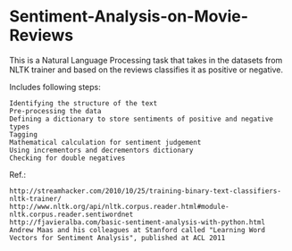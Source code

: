 # Sentiment-Analysis-on-Movie-Reviews

This is a Natural Language Processing task that takes in the datasets from NLTK trainer and based on the reviews classifies it as positive or negative. 

Includes following steps:

    Identifying the structure of the text
    Pre-processing the data
    Defining a dictionary to store sentiments of positive and negative types
    Tagging
    Mathematical calculation for sentiment judgement
    Using incrementors and decrementors dictionary
    Checking for double negatives
    

Ref.:

    http://streamhacker.com/2010/10/25/training-binary-text-classifiers-nltk-trainer/
    http://www.nltk.org/api/nltk.corpus.reader.html#module-nltk.corpus.reader.sentiwordnet
    http://fjavieralba.com/basic-sentiment-analysis-with-python.html
    Andrew Maas and his colleagues at Stanford called "Learning Word Vectors for Sentiment Analysis", published at ACL 2011
